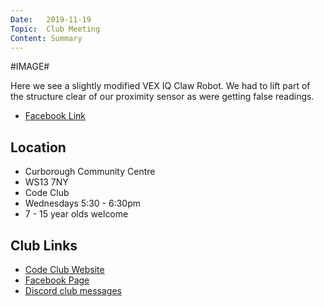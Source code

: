 ```yaml
---
Date:   2019-11-19
Topic:  Club Meeting
Content: Summary
---
```

#IMAGE#

Here we see a slightly modified VEX IQ Claw Robot. We had to lift part of the structure clear of our proximity sensor as were getting false readings.

* [Facebook Link](https://www.facebook.com/1481985248595237/posts/2384090241718062/)

## Location

* Curborough Community Centre
* WS13 7NY
* Code Club
* Wednesdays 5:30 - 6:30pm
* 7 - 15 year olds welcome

## Club Links

* [Code Club Website](https://lichfield-code-club.github.io/)
* [Facebook Page](https://www.facebook.com/LichfieldCoders)
* [Discord club messages](https://discord.gg/szz6xGK)
